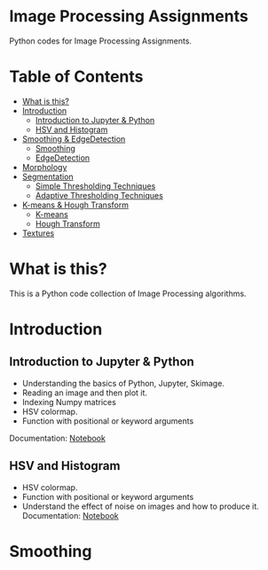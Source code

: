 
# Image Processing Assignments

Python codes for Image Processing Assignments.


# Table of Contents
   * [What is this?](#what-is-this)
   * [Introduction](#Introduction)
      * [Introduction to Jupyter & Python](#Introduction-to-Jupyter-&-Python)
      * [HSV and Histogram](#HSV-and-Histogram)
   * [Smoothing & EdgeDetection](#Smoothing-&-EdgeDetection)
      * [Smoothing](#Smoothing)
      * [EdgeDetection](#EdgeDetection)
   * [Morphology](#Morphology)
   * [Segmentation](#Segmentation)
      * [Simple Thresholding Techniques](#Simple-Thresholding-Techniques)
      * [Adaptive Thresholding Techniques](#Adaptive-Thresholding-Techniques)
   * [K-means & Hough Transform](#K-means-&-Hough-Transform)
      * [K-means](#K-means)
      * [Hough Transform](#Hough-Transform)
   * [Textures](#Textures)
  
# What is this?

This is a Python code collection of Image Processing algorithms.

# Introduction

## Introduction to Jupyter & Python
- Understanding the basics of Python, Jupyter, Skimage.
- Reading an image and then plot it.
- Indexing Numpy matrices
- HSV colormap.
- Function with positional or keyword arguments

Documentation: [Notebook]()

## HSV and Histogram

- HSV colormap.
- Function with positional or keyword arguments
- Understand the effect of noise on images and how to produce it.
Documentation: [Notebook]()


# Smoothing

